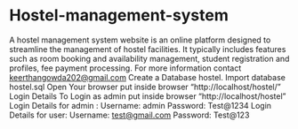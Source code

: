 # Hostel-management-system
A hostel management system website is an online platform designed to streamline the management of hostel facilities. It typically includes features such as room booking and availability management, student registration and profiles, fee payment processing. For more information contact keerthangowda202@gmail.com
Create a Database hostel.
Import database hostel.sql
Open Your browser put inside browser “http://localhost/hostel/”
Login Details
To Login as admin put inside browser “http://localhost/hostel”
Login Details for admin :
Username: admin
Password: Test@1234
Login Details for user:
Username: test@gmail.com
Password: Test@123
